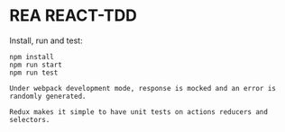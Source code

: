 # REA REACT-TDD

Install, run and test:

```
npm install
npm run start
npm run test

Under webpack development mode, response is mocked and an error is randomly generated.

Redux makes it simple to have unit tests on actions reducers and selectors.